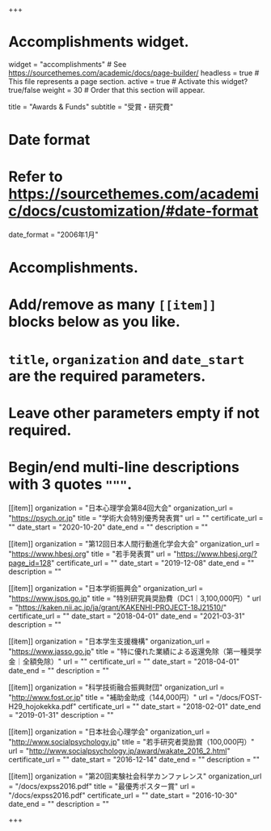 +++
# Accomplishments widget.
widget = "accomplishments"  # See https://sourcethemes.com/academic/docs/page-builder/
headless = true  # This file represents a page section.
active = true  # Activate this widget? true/false
weight = 30  # Order that this section will appear.

title = "Awards & Funds"
subtitle = "受賞・研究費"

# Date format
#   Refer to https://sourcethemes.com/academic/docs/customization/#date-format
date_format = "2006年1月"

# Accomplishments.
#   Add/remove as many `[[item]]` blocks below as you like.
#   `title`, `organization` and `date_start` are the required parameters.
#   Leave other parameters empty if not required.
#   Begin/end multi-line descriptions with 3 quotes `"""`.

[[item]]
  organization = "日本心理学会第84回大会"
  organization_url = "https://psych.or.jp"
  title = "学術大会特別優秀発表賞"
  url = ""
  certificate_url = ""
  date_start = "2020-10-20"
  date_end = ""
  description = ""

[[item]]
  organization = "第12回日本人間行動進化学会大会"
  organization_url = "https://www.hbesj.org"
  title = "若手発表賞"
  url = "https://www.hbesj.org/?page_id=128"
  certificate_url = ""
  date_start = "2019-12-08"
  date_end = ""
  description = ""

[[item]]
  organization = "日本学術振興会"
  organization_url = "https://www.jsps.go.jp"
  title = "特別研究員奨励費（DC1｜3,100,000円）"
  url = "https://kaken.nii.ac.jp/ja/grant/KAKENHI-PROJECT-18J21510/"
  certificate_url = ""
  date_start = "2018-04-01"
  date_end = "2021-03-31"
  description = ""

[[item]]
  organization = "日本学生支援機構"
  organization_url = "https://www.jasso.go.jp"
  title = "特に優れた業績による返還免除（第一種奨学金｜全額免除）"
  url = ""
  certificate_url = ""
  date_start = "2018-04-01"
  date_end = ""
  description = ""

[[item]]
  organization = "科学技術融合振興財団"
  organization_url = "http://www.fost.or.jp"
  title = "補助金助成（144,000円）"
  url = "/docs/FOST-H29_hojokekka.pdf"
  certificate_url = ""
  date_start = "2018-02-01"
  date_end = "2019-01-31"
  description = ""

[[item]]
  organization = "日本社会心理学会"
  organization_url = "http://www.socialpsychology.jp"
  title = "若手研究者奨励賞（100,000円）"
  url = "http://www.socialpsychology.jp/award/wakate_2016_2.html"
  certificate_url = ""
  date_start = "2016-12-14"
  date_end = ""
  description = ""

[[item]]
  organization = "第20回実験社会科学カンファレンス"
  organization_url = "/docs/expss2016.pdf"
  title = "最優秀ポスター賞"
  url = "/docs/expss2016.pdf"
  certificate_url = ""
  date_start = "2016-10-30"
  date_end = ""
  description = ""

+++
